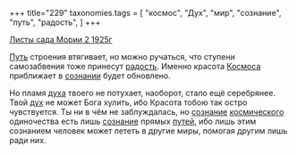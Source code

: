 +++
title="229"
taxonomies.tags = [
 "космос",
 "Дух",
 "мир",
 "сознание",
 "путь",
 "радость",
]
+++

[Листы сада Мории 2 1925г](/agni/1925)

[Путь](/tags/путь) строения втягивает, но можно ручаться, что ступени самозабвения тоже принесут [радость](/tags/радость). Именно красота [Космоса](/tags/космос) приближает в [сознании](/tags/сознание) будет обновлено.   

Но пламя [духа](/tags/Дух) твоего не потухает, наоборот, стало ещё серебрянее. Твой [дух](/tags/Дух) не может Бога хулить, ибо Красота тобою так остро чувствуется. Ты ни в чём не заблуждалась, но [сознание](/tags/сознание) [космического](/tags/космос) одиночества есть лишь [сознание](/tags/сознание) прямых [путей](/tags/путь), ибо лишь этим сознанием человек может лететь в другие миры, помогая другим лишь ради них.   

